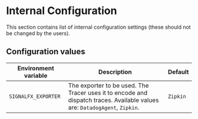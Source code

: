 # Internal Configuration

This section contains list of internal configuration settings (these should not be changed by the users).

## Configuration values

| Environment variable | Description | Default |
|-|-|-|
| `SIGNALFX_EXPORTER` | The exporter to be used. The Tracer uses it to encode and dispatch traces. Available values are: `DatadogAgent`, `Zipkin`. | `Zipkin` |
